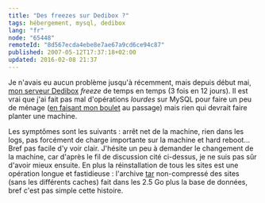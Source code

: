 ```yaml
---
title: "Des freezes sur Dedibox ?"
tags: hébergement, mysql, dedibox
lang: "fr"
node: "65448"
remoteId: "8d567ecda4ebe8e7ae67a9cd6ce94c87"
published: 2007-05-12T17:37:18+02:00
updated: 2016-02-08 21:37
---
```


Je n'avais eu aucun problème jusqu'à récemment, mais depuis début mai, [mon
serveur Dedibox](/post/migration-sur-dedipwet) *freeze* de temps en temps (3 fois
en 12 jours). Il est vrai que j'ai fait pas mal d'opérations *lourdes* sur MySQL
pour faire un peu de ménage ([en faisant mon boulet](/post/boulet) au passage)
mais rien qui devrait faire planter une machine.

Les symptômes sont les suivants : arrêt net de la machine, rien dans
les logs, pas forcément de charge importante sur la machine et hard reboot… Bref
pas facile d'y voir clair. J'hésite un peu à demander le changement de la
machine, car d'après le fil de discussion cité ci-dessus, je ne suis pas sûr
d'avoir mieux ensuite. En plus la réinstallation de tous les sites est une
opération longue et fastidieuse : l'archive
[tar](http://pwet.fr/man/linux/commandes/tar) non-compressé des sites (sans les
différents caches) fait dans les 2.5 Go plus la base de données, bref
c'est pas simple cette histoire.
